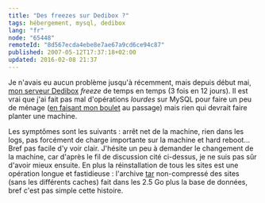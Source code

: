 ```yaml
---
title: "Des freezes sur Dedibox ?"
tags: hébergement, mysql, dedibox
lang: "fr"
node: "65448"
remoteId: "8d567ecda4ebe8e7ae67a9cd6ce94c87"
published: 2007-05-12T17:37:18+02:00
updated: 2016-02-08 21:37
---
```


Je n'avais eu aucun problème jusqu'à récemment, mais depuis début mai, [mon
serveur Dedibox](/post/migration-sur-dedipwet) *freeze* de temps en temps (3 fois
en 12 jours). Il est vrai que j'ai fait pas mal d'opérations *lourdes* sur MySQL
pour faire un peu de ménage ([en faisant mon boulet](/post/boulet) au passage)
mais rien qui devrait faire planter une machine.

Les symptômes sont les suivants : arrêt net de la machine, rien dans
les logs, pas forcément de charge importante sur la machine et hard reboot… Bref
pas facile d'y voir clair. J'hésite un peu à demander le changement de la
machine, car d'après le fil de discussion cité ci-dessus, je ne suis pas sûr
d'avoir mieux ensuite. En plus la réinstallation de tous les sites est une
opération longue et fastidieuse : l'archive
[tar](http://pwet.fr/man/linux/commandes/tar) non-compressé des sites (sans les
différents caches) fait dans les 2.5 Go plus la base de données, bref
c'est pas simple cette histoire.
